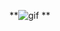 **![gif](https://github.com/Hilayaa/Hilayaa/assets/169469381/bb4e9d04-4701-4500-97c6-ee277fc4be92)
**
